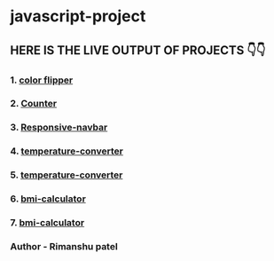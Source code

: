 # javascript-project

## HERE IS THE LIVE OUTPUT OF PROJECTS 👇👇

### 1. [color flipper](https://rimanshupatel.github.io/javascript-project/color-flipper/)

### 2. [Counter](https://rimanshupatel.github.io/javascript-project/counter/)

### 3. [Responsive-navbar](https://rimanshupatel.github.io/javascript-project/Responsive-navbar/)

### 4. [temperature-converter](https://rimanshupatel.github.io/javascript-project/temperature-converter/)

### 5. [temperature-converter](https://rimanshupatel.github.io/javascript-project/temperature-converter/)

### 6. [bmi-calculator](https://rimanshupatel.github.io/javascript-project/bmi-calculator/)

### 7. [bmi-calculator](https://rimanshupatel.github.io/javascript-project/password-toggler/)

### **Author - Rimanshu patel**
